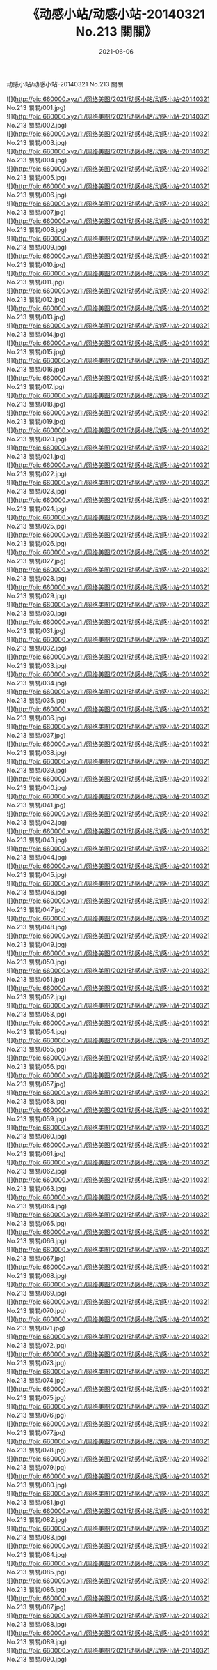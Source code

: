 ﻿---
layout: post
title:  《动感小站/动感小站-20140321 No.213 關關》
date:   2021-06-06
img: http://pic.660000.xyz/1:/网络美图/2021/动感小站/动感小站-20140321 No.213 關關/000.jpg
categories: [美女, 清纯, 唯美]
---

动感小站/动感小站-20140321 No.213 關關

 ![](http://pic.660000.xyz/1:/网络美图/2021/动感小站/动感小站-20140321 No.213 關關/001.jpg) <br>![](http://pic.660000.xyz/1:/网络美图/2021/动感小站/动感小站-20140321 No.213 關關/002.jpg) <br>![](http://pic.660000.xyz/1:/网络美图/2021/动感小站/动感小站-20140321 No.213 關關/003.jpg) <br>![](http://pic.660000.xyz/1:/网络美图/2021/动感小站/动感小站-20140321 No.213 關關/004.jpg) <br>![](http://pic.660000.xyz/1:/网络美图/2021/动感小站/动感小站-20140321 No.213 關關/005.jpg) <br>![](http://pic.660000.xyz/1:/网络美图/2021/动感小站/动感小站-20140321 No.213 關關/006.jpg) <br>![](http://pic.660000.xyz/1:/网络美图/2021/动感小站/动感小站-20140321 No.213 關關/007.jpg) <br>![](http://pic.660000.xyz/1:/网络美图/2021/动感小站/动感小站-20140321 No.213 關關/008.jpg) <br>![](http://pic.660000.xyz/1:/网络美图/2021/动感小站/动感小站-20140321 No.213 關關/009.jpg) <br>![](http://pic.660000.xyz/1:/网络美图/2021/动感小站/动感小站-20140321 No.213 關關/010.jpg) <br>![](http://pic.660000.xyz/1:/网络美图/2021/动感小站/动感小站-20140321 No.213 關關/011.jpg) <br>![](http://pic.660000.xyz/1:/网络美图/2021/动感小站/动感小站-20140321 No.213 關關/012.jpg) <br>![](http://pic.660000.xyz/1:/网络美图/2021/动感小站/动感小站-20140321 No.213 關關/013.jpg) <br>![](http://pic.660000.xyz/1:/网络美图/2021/动感小站/动感小站-20140321 No.213 關關/014.jpg) <br>![](http://pic.660000.xyz/1:/网络美图/2021/动感小站/动感小站-20140321 No.213 關關/015.jpg) <br>![](http://pic.660000.xyz/1:/网络美图/2021/动感小站/动感小站-20140321 No.213 關關/016.jpg) <br>![](http://pic.660000.xyz/1:/网络美图/2021/动感小站/动感小站-20140321 No.213 關關/017.jpg) <br>![](http://pic.660000.xyz/1:/网络美图/2021/动感小站/动感小站-20140321 No.213 關關/018.jpg) <br>![](http://pic.660000.xyz/1:/网络美图/2021/动感小站/动感小站-20140321 No.213 關關/019.jpg) <br>![](http://pic.660000.xyz/1:/网络美图/2021/动感小站/动感小站-20140321 No.213 關關/020.jpg) <br>![](http://pic.660000.xyz/1:/网络美图/2021/动感小站/动感小站-20140321 No.213 關關/021.jpg) <br>![](http://pic.660000.xyz/1:/网络美图/2021/动感小站/动感小站-20140321 No.213 關關/022.jpg) <br>![](http://pic.660000.xyz/1:/网络美图/2021/动感小站/动感小站-20140321 No.213 關關/023.jpg) <br>![](http://pic.660000.xyz/1:/网络美图/2021/动感小站/动感小站-20140321 No.213 關關/024.jpg) <br>![](http://pic.660000.xyz/1:/网络美图/2021/动感小站/动感小站-20140321 No.213 關關/025.jpg) <br>![](http://pic.660000.xyz/1:/网络美图/2021/动感小站/动感小站-20140321 No.213 關關/026.jpg) <br>![](http://pic.660000.xyz/1:/网络美图/2021/动感小站/动感小站-20140321 No.213 關關/027.jpg) <br>![](http://pic.660000.xyz/1:/网络美图/2021/动感小站/动感小站-20140321 No.213 關關/028.jpg) <br>![](http://pic.660000.xyz/1:/网络美图/2021/动感小站/动感小站-20140321 No.213 關關/029.jpg) <br>![](http://pic.660000.xyz/1:/网络美图/2021/动感小站/动感小站-20140321 No.213 關關/030.jpg) <br>![](http://pic.660000.xyz/1:/网络美图/2021/动感小站/动感小站-20140321 No.213 關關/031.jpg) <br>![](http://pic.660000.xyz/1:/网络美图/2021/动感小站/动感小站-20140321 No.213 關關/032.jpg) <br>![](http://pic.660000.xyz/1:/网络美图/2021/动感小站/动感小站-20140321 No.213 關關/033.jpg) <br>![](http://pic.660000.xyz/1:/网络美图/2021/动感小站/动感小站-20140321 No.213 關關/034.jpg) <br>![](http://pic.660000.xyz/1:/网络美图/2021/动感小站/动感小站-20140321 No.213 關關/035.jpg) <br>![](http://pic.660000.xyz/1:/网络美图/2021/动感小站/动感小站-20140321 No.213 關關/036.jpg) <br>![](http://pic.660000.xyz/1:/网络美图/2021/动感小站/动感小站-20140321 No.213 關關/037.jpg) <br>![](http://pic.660000.xyz/1:/网络美图/2021/动感小站/动感小站-20140321 No.213 關關/038.jpg) <br>![](http://pic.660000.xyz/1:/网络美图/2021/动感小站/动感小站-20140321 No.213 關關/039.jpg) <br>![](http://pic.660000.xyz/1:/网络美图/2021/动感小站/动感小站-20140321 No.213 關關/040.jpg) <br>![](http://pic.660000.xyz/1:/网络美图/2021/动感小站/动感小站-20140321 No.213 關關/041.jpg) <br>![](http://pic.660000.xyz/1:/网络美图/2021/动感小站/动感小站-20140321 No.213 關關/042.jpg) <br>![](http://pic.660000.xyz/1:/网络美图/2021/动感小站/动感小站-20140321 No.213 關關/043.jpg) <br>![](http://pic.660000.xyz/1:/网络美图/2021/动感小站/动感小站-20140321 No.213 關關/044.jpg) <br>![](http://pic.660000.xyz/1:/网络美图/2021/动感小站/动感小站-20140321 No.213 關關/045.jpg) <br>![](http://pic.660000.xyz/1:/网络美图/2021/动感小站/动感小站-20140321 No.213 關關/046.jpg) <br>![](http://pic.660000.xyz/1:/网络美图/2021/动感小站/动感小站-20140321 No.213 關關/047.jpg) <br>![](http://pic.660000.xyz/1:/网络美图/2021/动感小站/动感小站-20140321 No.213 關關/048.jpg) <br>![](http://pic.660000.xyz/1:/网络美图/2021/动感小站/动感小站-20140321 No.213 關關/049.jpg) <br>![](http://pic.660000.xyz/1:/网络美图/2021/动感小站/动感小站-20140321 No.213 關關/050.jpg) <br>![](http://pic.660000.xyz/1:/网络美图/2021/动感小站/动感小站-20140321 No.213 關關/051.jpg) <br>![](http://pic.660000.xyz/1:/网络美图/2021/动感小站/动感小站-20140321 No.213 關關/052.jpg) <br>![](http://pic.660000.xyz/1:/网络美图/2021/动感小站/动感小站-20140321 No.213 關關/053.jpg) <br>![](http://pic.660000.xyz/1:/网络美图/2021/动感小站/动感小站-20140321 No.213 關關/054.jpg) <br>![](http://pic.660000.xyz/1:/网络美图/2021/动感小站/动感小站-20140321 No.213 關關/055.jpg) <br>![](http://pic.660000.xyz/1:/网络美图/2021/动感小站/动感小站-20140321 No.213 關關/056.jpg) <br>![](http://pic.660000.xyz/1:/网络美图/2021/动感小站/动感小站-20140321 No.213 關關/057.jpg) <br>![](http://pic.660000.xyz/1:/网络美图/2021/动感小站/动感小站-20140321 No.213 關關/058.jpg) <br>![](http://pic.660000.xyz/1:/网络美图/2021/动感小站/动感小站-20140321 No.213 關關/059.jpg) <br>![](http://pic.660000.xyz/1:/网络美图/2021/动感小站/动感小站-20140321 No.213 關關/060.jpg) <br>![](http://pic.660000.xyz/1:/网络美图/2021/动感小站/动感小站-20140321 No.213 關關/061.jpg) <br>![](http://pic.660000.xyz/1:/网络美图/2021/动感小站/动感小站-20140321 No.213 關關/062.jpg) <br>![](http://pic.660000.xyz/1:/网络美图/2021/动感小站/动感小站-20140321 No.213 關關/063.jpg) <br>![](http://pic.660000.xyz/1:/网络美图/2021/动感小站/动感小站-20140321 No.213 關關/064.jpg) <br>![](http://pic.660000.xyz/1:/网络美图/2021/动感小站/动感小站-20140321 No.213 關關/065.jpg) <br>![](http://pic.660000.xyz/1:/网络美图/2021/动感小站/动感小站-20140321 No.213 關關/066.jpg) <br>![](http://pic.660000.xyz/1:/网络美图/2021/动感小站/动感小站-20140321 No.213 關關/067.jpg) <br>![](http://pic.660000.xyz/1:/网络美图/2021/动感小站/动感小站-20140321 No.213 關關/068.jpg) <br>![](http://pic.660000.xyz/1:/网络美图/2021/动感小站/动感小站-20140321 No.213 關關/069.jpg) <br>![](http://pic.660000.xyz/1:/网络美图/2021/动感小站/动感小站-20140321 No.213 關關/070.jpg) <br>![](http://pic.660000.xyz/1:/网络美图/2021/动感小站/动感小站-20140321 No.213 關關/071.jpg) <br>![](http://pic.660000.xyz/1:/网络美图/2021/动感小站/动感小站-20140321 No.213 關關/072.jpg) <br>![](http://pic.660000.xyz/1:/网络美图/2021/动感小站/动感小站-20140321 No.213 關關/073.jpg) <br>![](http://pic.660000.xyz/1:/网络美图/2021/动感小站/动感小站-20140321 No.213 關關/074.jpg) <br>![](http://pic.660000.xyz/1:/网络美图/2021/动感小站/动感小站-20140321 No.213 關關/075.jpg) <br>![](http://pic.660000.xyz/1:/网络美图/2021/动感小站/动感小站-20140321 No.213 關關/076.jpg) <br>![](http://pic.660000.xyz/1:/网络美图/2021/动感小站/动感小站-20140321 No.213 關關/077.jpg) <br>![](http://pic.660000.xyz/1:/网络美图/2021/动感小站/动感小站-20140321 No.213 關關/078.jpg) <br>![](http://pic.660000.xyz/1:/网络美图/2021/动感小站/动感小站-20140321 No.213 關關/079.jpg) <br>![](http://pic.660000.xyz/1:/网络美图/2021/动感小站/动感小站-20140321 No.213 關關/080.jpg) <br>![](http://pic.660000.xyz/1:/网络美图/2021/动感小站/动感小站-20140321 No.213 關關/081.jpg) <br>![](http://pic.660000.xyz/1:/网络美图/2021/动感小站/动感小站-20140321 No.213 關關/082.jpg) <br>![](http://pic.660000.xyz/1:/网络美图/2021/动感小站/动感小站-20140321 No.213 關關/083.jpg) <br>![](http://pic.660000.xyz/1:/网络美图/2021/动感小站/动感小站-20140321 No.213 關關/084.jpg) <br>![](http://pic.660000.xyz/1:/网络美图/2021/动感小站/动感小站-20140321 No.213 關關/085.jpg) <br>![](http://pic.660000.xyz/1:/网络美图/2021/动感小站/动感小站-20140321 No.213 關關/086.jpg) <br>![](http://pic.660000.xyz/1:/网络美图/2021/动感小站/动感小站-20140321 No.213 關關/087.jpg) <br>![](http://pic.660000.xyz/1:/网络美图/2021/动感小站/动感小站-20140321 No.213 關關/088.jpg) <br>![](http://pic.660000.xyz/1:/网络美图/2021/动感小站/动感小站-20140321 No.213 關關/089.jpg) <br>![](http://pic.660000.xyz/1:/网络美图/2021/动感小站/动感小站-20140321 No.213 關關/090.jpg) <br>